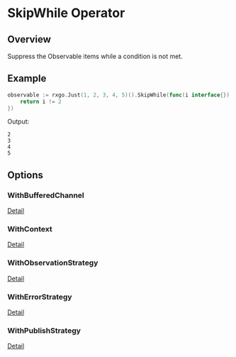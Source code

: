 # SkipWhile Operator

## Overview

Suppress the Observable items while a condition is not met.

## Example

```go
observable := rxgo.Just(1, 2, 3, 4, 5)().SkipWhile(func(i interface{}) bool {
	return i != 2
})
```

Output:

```
2
3
4
5
```

## Options

### WithBufferedChannel

[Detail](options.md#withbufferedchannel)

### WithContext

[Detail](options.md#withcontext)

### WithObservationStrategy

[Detail](options.md#withobservationstrategy)

### WithErrorStrategy

[Detail](options.md#witherrorstrategy)

### WithPublishStrategy

[Detail](options.md#withpublishstrategy)